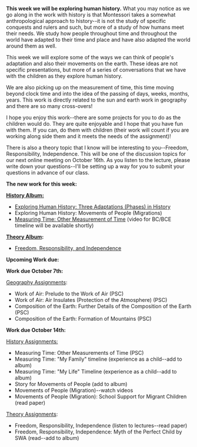 
**This week we will be exploring human history.** What you may notice as we go along in the work with history is that Montessori takes a somewhat anthropological approach to history--it is not the study of specific conquests and rulers and such, but more of a study of how humans meet their needs. We study how people throughout time and throughout the world have adapted to their time and place and have also adapted the world around them as well. 

This week we will explore some of the ways we can think of people's adaptation and also their movements on the earth. These ideas are not specific presentations, but more of a series of conversations that we have with the children as they explore human history. 

We are also picking up on the measurement of time, this time moving beyond clock time and into the idea of the passing of days, weeks, months, years. This work is directly related to the sun and earth work in geography and there are so many cross-overs! 

I hope you enjoy this work--there are some projects for you to do as the children would do. They are quite enjoyable and I hope that you have fun with them. If you can, do them with children (their work will count if you are working along side them and it meets the needs of the assignment)! 

There is also a theory topic that I know will be interesting to you--Freedom, Responsibility, Independence. This will be one of the discussion topics for our next online meeting on October 16th. As you listen to the lecture, please write down your questions--I'll be setting up a way for you to submit your questions in advance of our class. 

**The new work for this week:**

**[History Album:](https://montessorinorthwest.populiweb.com/router/courseofferings/10738322/lessons/index)**

- [Exploring Human History: Three Adaptations (Phases) in History](https://montessorinorthwest.populiweb.com/router/courseofferings/10738322/lessons/12680284/pages/13278494/show)
- Exploring Human History: Movements of People (Migrations)
- [Measuring Time: Other Measurement of Time](https://montessorinorthwest.populiweb.com/router/courseofferings/10738322/lessons/12680285/pages/13278497/show) (video for BC/BCE timeline will be available shortly)

**[Theory Album](https://montessorinorthwest.populiweb.com/router/courseofferings/10738327/lessons/index):** 

- [Freedom, Responsibility, and Independence](https://montessorinorthwest.populiweb.com/router/courseofferings/10738327/lessons/12679775/show)

**Upcoming Work due:**

**Work due October 7th:**

[Geography Assignments](https://montessorinorthwest.populiweb.com/router/courseofferings/10738320/assignments/index):

- Work of Air: Prelude to the Work of Air (PSC)
- Work of Air: Air Insulates (Protection of the Atmosphere) (PSC)
- Composition of the Earth: Further Details of the Composition of the Earth (PSC)
- Composition of the Earth: Formation of Mountains (PSC)

**Work due October 14th:**

[History Assignments:](https://montessorinorthwest.populiweb.com/router/courseofferings/10738322/assignments/index)

- Measuring Time: Other Measurements of Time (PSC)
- Measuring Time: "My Family" timeline (experience as a child--add to album)
- Measuring Time: "My Life" Timeline (experience as a child--add to album)
- Story for Movements of People (add to album)
- Movements of People (Migration)--watch videos
- Movements of People (Migration): School Support for Migrant Children (read paper)

[Theory Assignments](https://montessorinorthwest.populiweb.com/router/courseofferings/10738327/assignments/index):

- Freedom, Responsibility, Independence (listen to lectures--read paper)
- Freedom, Responsibility, Independence: Myth of the Perfect Child by SWA (read--add to album)